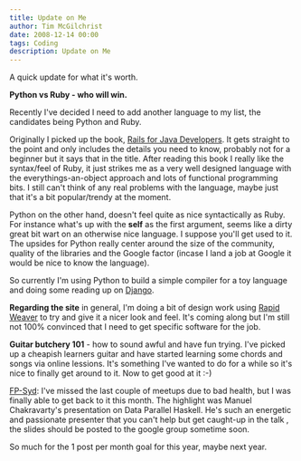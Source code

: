 ```yaml
---
title: Update on Me
author: Tim McGilchrist
date: 2008-12-14 00:00
tags: Coding
description: Update on Me
---
```

A quick update for what it's worth.

**Python vs Ruby - who will win.**

Recently I've decided I need to add another language to my list, the candidates
being Python and Ruby.

Originally I picked up the book,
[Rails for Java Developers](http://www.pragprog.com/titles/fr_r4j/). It gets
straight to the point and only includes the details you need to know, probably
not for a beginner but it says that in the title. After
reading this book I really like the syntax/feel of Ruby, it just strikes me as a
very well designed language with the everythings-an-object approach and lots of
functional programming bits. I still can't think of any real problems with the
language, maybe just that it's a bit popular/trendy at the moment.

Python on the other hand, doesn't feel quite as nice syntactically as Ruby. For
instance what's up with the **self** as the first argument, seems like a
dirty great bit wart on an otherwise nice language. I suppose you'll get used to
it. The upsides for Python really center around the size of the community,
quality of the libraries and the Google factor (incase I land a job at Google it
would be nice to know the language).

So currently I'm using Python to build a simple compiler for a toy language and
doing some reading up on [Django](http://www.djangoproject.com/).

**Regarding the site** in general, I'm doing a bit of design work using
[Rapid Weaver](http://www.realmacsoftware.com/rapidweaver/) to try and give it
a nicer look and feel. It's coming along but I'm still not 100% convinced that
I need to get specific software for the job.

**Guitar butchery 101** - how to sound awful and have fun trying. I've picked up
a cheapish learners guitar and have started learning some chords and songs via
online lessions. It's something I've wanted to do for a while so it's nice to
finally get around to it. Now to get good at it :-)

[FP-Syd](http://groups.google.com.au/group/fp-syd?hl=en): I've missed the last
couple of meetups due to bad health, but I was finally able to get back to it
this month. The highlight was Manuel Chakravarty's presentation on Data Parallel
Haskell. He's such an energetic and passionate presenter that you can't help but
get caught-up in the talk , the slides should be posted to the google group
sometime soon.

So much for the 1 post per month goal for this year, maybe next year.
